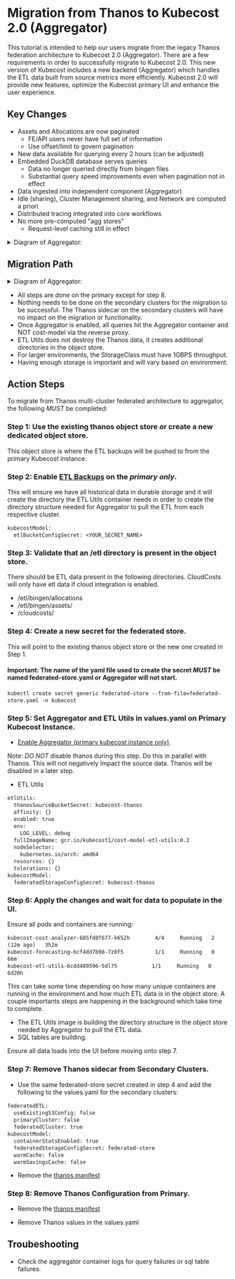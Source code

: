 # Migration from Thanos to Kubecost 2.0 (Aggregator)

This tutorial is intended to help our users migrate from the legacy Thanos federation architecture to Kubecost 2.0 (Aggregator). There are a few requirements in order to successfully migrate to Kubecost 2.0. This new version of Kubecost includes a new backend (Aggregator) which handles the ETL data built from source metrics more efficiently. Kubecost 2.0 will provide new features, optimize the Kubecost primary UI and enhance the user experience.

## Key Changes
* Assets and Allocations are now paginated
   * FE/API users never have full set of information
   * Use offset/limit to govern pagination
* New data available for querying every 2 hours (can be adjusted)
* Embedded DuckDB database serves queries
   * Data no longer queried directly from bingen files
   * Substantial query speed improvements even when pagination not in effect
* Data ingested into independent component (Aggregator)
* Idle (sharing), Cluster Management sharing, and Network are computed a priori
* Distributed tracing integrated into core workflows
* No more pre-computed "agg stores"
   * Request-level caching still in effect

<details>

<summary>Diagram of Aggregator:</summary>

![aggregator-diagram](/images/aggregator/aggregator-diagram.png)

</details>

## Migration Path 

<details>

<summary>Diagram of Aggregator:</summary>

![migration-diagram](/images/aggregator/migration-diagram.png)

</details>

* All steps are done on the primary except for step 8.
* Nothing needs to be done on the secondary clusters for the migration to be successful. The Thanos sidecar on the secondary clusters will have no impact on the migration or functionality.
* Once Aggregator is enabled, all queries hit the Aggregator container and NOT cost-model via the reverse proxy.
* ETL Utils does not destroy the Thanos data, it creates additional directories in the object store.
* For larger environments, the StorageClass must have 1GBPS throughput.
* Having enough storage is important and will vary based on environment.

## Action Steps

To migrate from Thanos multi-cluster federated architecture to aggregator, the following *MUST* be completed:


### Step 1: Use the existing thanos object store or create a new dedicated object store. 

This object store is where the ETL backups will be pushed to from the primary Kubecost instance.

### Step 2: Enable [ETL Backups](https://docs.kubecost.com/install-and-configure/install/etl-backup#google-cloud-storage) on the *primary only*. 

This will ensure we have all historical data in durable storage and it will create the directory the ETL Utils container needs in order to create the directory structure needed for Aggregator to pull the ETL from each respective cluster.

```
kubecostModel:
  etlBucketConfigSecret: <YOUR_SECRET_NAME>
```

### Step 3: Validate that an /etl directory is present in the object store.

There should be ETL data present in the following directories. CloudCosts will only have etl data if cloud integration is enabled.

* /etl/bingen/allocations
* /etl/bingen/assets/
* /cloudcosts/


### Step 4: Create a new secret for the federated store. 

This will point to the existing thanos object store or the new one created in Step 1.
#### Important: The name of the yaml file used to create the secret *MUST* be named federated-store.yaml or Aggregator will not start.

```
kubectl create secret generic federated-store --from-file=federated-store.yaml -n kubecost
```

### Step 5: Set Aggregator and ETL Utils in values.yaml on Primary Kubecost Instance.

* [Enable Aggregator (primary kubecost instance only)](https://docs.kubecost.com/install-and-configure/install/multi-cluster/federated-etl/aggregator). 

Note: *DO NOT* disable thanos during this step. Do this in parallel with Thanos. This will not negatively impact the source data. Thanos will be disabled in a later step. 

* ETL Utils
```
etlUtils:
  thanosSourceBucketSecret: kubecost-thanos
  affinity: {}
  enabled: true
  env:
    LOG_LEVEL: debug
  fullImageName: gcr.io/kubecost1/cost-model-etl-utils:0.2
  nodeSelector:
    kubernetes.io/arch: amd64
  resources: {}
  tolerations: {}
kubecostModel:
  federatedStorageConfigSecret: kubecost-thanos
```

### Step 6: Apply the changes and wait for data to populate in the UI. 

Ensure all pods and containers are running:

 ```
kubecost-cost-analyzer-685fd8f677-k652h        4/4     Running   2 (12m ago)   3h2m
kubecost-forecasting-6cf4dd7b98-7z8f5          1/1     Running   0             66m
kubecost-etl-utils-6cdd489596-5dl75           1/1     Running   0          6d20h
```

This can take some time depending on how many unique containers are running in the environment and how much ETL data is in the object store. A couple importants steps are happening in the background which take time to complete.

* The ETL Utils image is building the directory structure in the object store needed by Aggregator to pull the ETL data. 
* SQL tables are building.

Ensure all data loads into the UI before moving onto step 7.

### Step 7: Remove Thanos sidecar from Secondary Clusters.

* Use the same federated-store secret created in step 4 and add the following to the values.yaml for the secondary clusters:

```
federatedETL:
  useExistingS3Config: false
  primaryCluster: false
  federatedCluster: true
kubecostModel:
  containerStatsEnabled: true
  federatedStorageConfigSecret: federated-store
  warmCache: false
  warmSavingsCache: false
```

* Remove the [thanos manifest](https://raw.githubusercontent.com/kubecost/cost-analyzer-helm-chart/v1.108.1/cost-analyzer/values-thanos.yaml)


### Step 8: Remove Thanos Configuration from Primary.

* Remove the [thanos manifest](https://raw.githubusercontent.com/kubecost/cost-analyzer-helm-chart/v1.108.1/cost-analyzer/values-thanos.yaml)

* Remove Thanos values in the values.yaml

## Troubeshooting

* Check the aggregator container logs for query failures or sql table failures.
